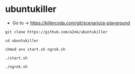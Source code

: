 # ubuntukiller
* Go to -> https://killercoda.com/git/scenario/a-playground
```
git clone https://github.com/a2nk/ubuntukiller
```
```
cd ubuntukiller
```
```
chmod a+x start.sh ngrok.sh
```
```
./start.sh
```
```
./ngrok.sh
```
